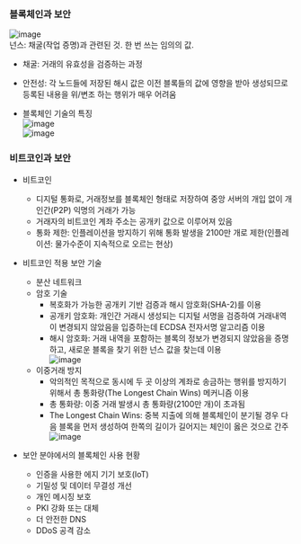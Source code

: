 ### 블록체인과 보안   
![image](https://user-images.githubusercontent.com/28378553/126039905-21773719-f033-401d-b445-9500df88e75d.png)   
넌스: 채굴(작업 증명)과 관련된 것. 한 번 쓰는 임의의 값.
- 채굴: 거래의 유효성을 검증하는 과정
- 안전성: 각 노드들에 저장된 해시 값은 이전 블록들의 값에 영향을 받아 생성되므로 등록된 내용을 위/변조 하는 행위가 매우 어려움

- 블록체인 기술의 특징   
![image](https://user-images.githubusercontent.com/28378553/126040030-190b7433-df06-4c19-aca1-cb7c6e316f84.png)   
![image](https://user-images.githubusercontent.com/28378553/126040087-7d245250-48ad-4727-8fa0-aef982ceb580.png)   

### 비트코인과 보안
- 비트코인
  + 디지털 통화로, 거래정보를 블록체인 형태로 저장하여 중앙 서버의 개입 없이 개인간(P2P) 익명의 거래가 가능
  + 거래자의 비트코인 계좌 주소는 공개키 값으로 이루어져 있음
  + 통화 제한: 인플레이션을 방지하기 위해 통화 발생을 2100만 개로 제한(인플레이션: 물가수준이 지속적으로 오르는 현상)

- 비트코인 적용 보안 기술
  + 분산 네트워크
  + 암호 기술
    - 복호화가 가능한 공개키 기반 검증과 해시 암호화(SHA-2)를 이용
    - 공개키 암호화: 개인간 거래시 생성되는 디지털 서명을 검증하여 거래내역이 변경되지 않았음을 입증하는데 ECDSA 전자서명 알고리즘 이용
    - 해시 암호화: 거래 내역을 포함하는 블록의 정보가 변경되지 않았음을 증명하고, 새로운 블록을 찾기 위한 넌스 값을 찾는데 이용   
    ![image](https://user-images.githubusercontent.com/28378553/126040974-01abbf7d-451d-400a-a2a8-7396607b97bc.png)    
  + 이중거래 방지
    - 악의적인 목적으로 동시에 두 곳 이상의 계좌로 송금하는 행위를 방지하기 위해서 총 통화량(The Longest Chain Wins) 메커니즘 이용
    - 총 통화량: 이중 거래 발생시 총 통화량(2100만 개)이 초과됨
    - The Longest Chain Wins: 중복 지출에 의해 블록체인이 분기될 경우 다음 블록을 먼저 생성하여 한쪽의 길이가 길어지는 체인이 옳은 것으로 간주   
    ![image](https://user-images.githubusercontent.com/28378553/126041178-e945f1e0-d568-4c43-8f57-4cc473995730.png)    
- 보안 분야에서의 블록체인 사용 현황
  + 인증을 사용한 에지 기기 보호(IoT)
  + 기밀성 및 데이터 무결성 개선
  + 개인 메시징 보호
  + PKI 강화 또는 대체
  + 더 안전한 DNS
  + DDoS 공격 감소
